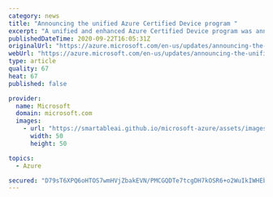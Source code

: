 ```yaml
---
category: news
title: "Announcing the unified Azure Certified Device program "
excerpt: "A unified and enhanced Azure Certified Device program was announced at Microsoft Ignite, expanding on previous Microsoft certification offerings that validate IoT devices meet specific capabilities and are built to run on Azure. This  program offers a low-cost opportunity for device builders to increase"
publishedDateTime: 2020-09-22T16:05:31Z
originalUrl: "https://azure.microsoft.com/en-us/updates/announcing-the-unified-azure-certified-device-program/"
webUrl: "https://azure.microsoft.com/en-us/updates/announcing-the-unified-azure-certified-device-program/"
type: article
quality: 67
heat: 67
published: false

provider:
  name: Microsoft
  domain: microsoft.com
  images:
    - url: "https://smartableai.github.io/microsoft-azure/assets/images/organizations/microsoft.com-50x50.jpg"
      width: 50
      height: 50

topics:
  - Azure

secured: "D79sT6XPQ6oHTOS7wmHVjZbakEVN/PMCGQDTe7tcgDH7kOSR6+o2WuIkIWHEbq+TQJVXucgM6hJFwiOczA2RQK+yKkG14uXZatJCTQQjDb6gl1FCjFTK5Y+I+ykK/LIWDPZ+nYw5FDFSTuIkvZMwviGC1ehKwEWDbsmFyJsoBjgeG/Z3Yoh1DgLynfO5PfhJyCi7zPSJQs0pkrhpCxO7js7cbvT2k+Clmuqm/toZYI1kpE4a5lVVaGGwszvFTEzVrj6zW/9IpseEBo9UdegmMJn/eA1WIqKYtK2JKL0LFFsccmWtKqjEYYPZPyedRDo3T6m/o5KNvDiEouMsRe6D+VVNjp62loCBhCeiQgcAGhs=;X1t+R1RzXBFiVfxGydBfvw=="
---
```


